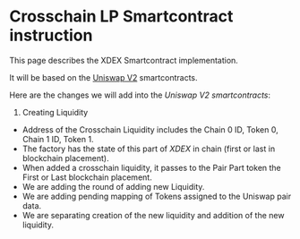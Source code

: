 # Crosschain LP Smartcontract instruction
This page describes the XDEX Smartcontract implementation.

It will be based on the [Uniswap V2](https://github.com/Uniswap/v2-core) smartcontracts.

Here are the changes we will add into the *Uniswap V2 smartcontracts*:

1. Creating Liquidity

* Address of the Crosschain Liquidity includes the Chain 0 ID, Token 0, Chain 1 ID, Token 1.
* The factory has the state of this part of *XDEX* in chain (first or last in blockchain placement).
* When added a crosschain liquidity, it passes to the Pair Part token the First or Last blockchain placement.
* We are adding the round of adding new Liquidity.
* We are adding pending mapping of Tokens assigned to the Uniswap pair data.
* We are separating creation of the new liquidity and addition of the new liquidity.